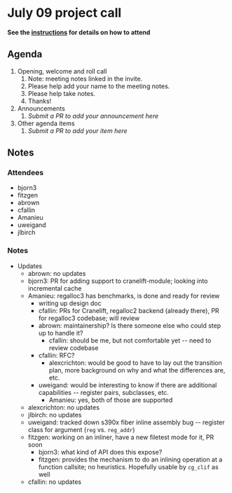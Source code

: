 # July 09 project call

**See the [instructions](../README.md) for details on how to attend**

## Agenda
1. Opening, welcome and roll call
    1. Note: meeting notes linked in the invite.
    1. Please help add your name to the meeting notes.
    1. Please help take notes.
    1. Thanks!
1. Announcements
    1. _Submit a PR to add your announcement here_
1. Other agenda items
    1. _Submit a PR to add your item here_

## Notes

### Attendees

- bjorn3
- fitzgen
- abrown
- cfallin
- Amanieu
- uweigand
- jlbirch

### Notes

- Updates
  - abrown: no updates
  - bjorn3: PR for adding support to cranelift-module; looking into incremental cache
  - Amanieu: regalloc3 has benchmarks, is done and ready for review
    - writing up design doc
    - cfallin: PRs for Cranelift, regalloc2 backend (already there), PR for
      regalloc3 codebase; will review
    - abrown: maintainership? Is there someone else who could step up to handle it?
      - cfallin: should be me, but not comfortable yet -- need to review codebase
    - cfallin: RFC?
      - alexcrichton: would be good to have to lay out the transition plan,
        more background on why and what the differences are, etc.
    - uweigand: would be interesting to know if there are additional
      capabilities -- register pairs, subclasses, etc.
      - Amanieu: yes, both of those are supported
  - alexcrichton: no updates
  - jlbirch: no updates
  - uweigand: tracked down s390x fiber inline assembly bug -- register class
    for argument (`reg` vs. `reg_addr`)
  - fitzgen: working on an inliner, have a new filetest mode for it, PR soon
    - bjorn3: what kind of API does this expose?
    - fitzgen: provides the mechanism to do an inlining operation at a function
      callsite; no heuristics. Hopefully usable by `cg_clif` as well
  - cfallin: no updates
